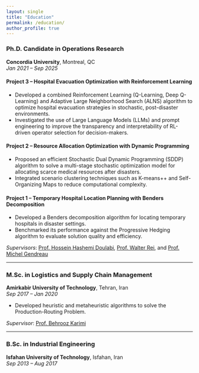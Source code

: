 ```yaml
---
layout: single
title: "Education"
permalink: /education/
author_profile: true
---
```


### Ph.D. Candidate in Operations Research  
**Concordia University**, Montreal, QC  
*Jan 2021 – Sep 2025*  

#### Project 3 – Hospital Evacuation Optimization with Reinforcement Learning
- Developed a combined Reinforcement Learning (Q-Learning, Deep Q-Learning) and Adaptive Large Neighborhood Search (ALNS) algorithm to optimize hospital evacuation strategies in stochastic, post-disaster environments.
- Investigated the use of Large Language Models (LLMs) and prompt engineering to improve the transparency and interpretability of RL-driven operator selection for decision-makers.

#### Project 2 – Resource Allocation Optimization with Dynamic Programming
- Proposed an efficient Stochastic Dual Dynamic Programming (SDDP) algorithm to solve a multi-stage stochastic optimization model for allocating scarce medical resources after disasters.
- Integrated scenario clustering techniques such as K-means++ and Self-Organizing Maps to reduce computational complexity.

#### Project 1 – Temporary Hospital Location Planning with Benders Decomposition
- Developed a Benders decomposition algorithm for locating temporary hospitals in disaster settings.
- Benchmarked its performance against the Progressive Hedging algorithm to evaluate solution quality and efficiency.

*Supervisors*: [Prof. Hossein Hashemi Doulabi](https://www.concordia.ca/faculty/hossein-hashemidoulabi.html), [Prof. Walter Rei](https://professeurs.uqam.ca/professeur/rei.walter/), and [Prof. Michel Gendreau](https://www.polymtl.ca/expertises/gendreau-michel)


---

### M.Sc. in Logistics and Supply Chain Management  
**Amirkabir University of Technology**, Tehran, Iran  
*Sep 2017 – Jan 2020*  

- Developed heuristic and metaheuristic algorithms to solve the Production-Routing Problem.  

*Supervisor*: [Prof. Behrooz Karimi](https://aut.ac.ir/cv/2096/BEHROOZ-KARIMI?slc_lang=en&&cv=2096&mod=scv)

---

### B.Sc. in Industrial Engineering  
**Isfahan University of Technology**, Isfahan, Iran  
*Sep 2013 – Aug 2017*
